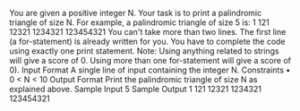 
You are given a positive integer N.
Your task is to print a palindromic triangle of size N.
For example, a palindromic triangle of size 5 is:
1
121
12321
1234321
123454321
You can't take more than two lines. The first line (a for-statement) is already written for you. You have to complete the code using exactly one print statement.
Note:
Using anything related to strings will give a score of 0. Using more than one for-statement will give a score of 0).
Input Format
A single line of input containing the integer N. Constraints
• 0 < N < 10
Output Format
Print the palindromic triangle of size N as explained above. Sample Input
5
Sample Output
1
121
12321
1234321
123454321
